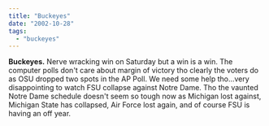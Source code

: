 ```yaml
---
title: "Buckeyes"
date: "2002-10-28"
tags: 
  - "buckeyes"
---
```


**Buckeyes.** Nerve wracking win on Saturday but a win is a win. The computer polls don't care about margin of victory tho clearly the voters do as OSU dropped two spots in the AP Poll. We need some help tho...very disappointing to watch FSU collapse against Notre Dame. Tho the vaunted Notre Dame schedule doesn't seem so tough now as Michigan lost against, Michigan State has collapsed, Air Force lost again, and of course FSU is having an off year.
